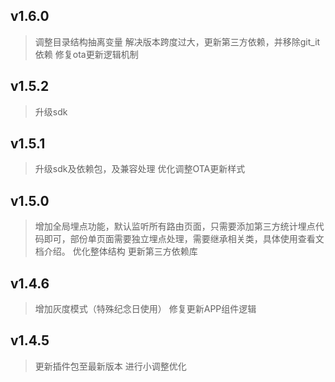 ## v1.6.0
> 调整目录结构抽离变量
> 解决版本跨度过大，更新第三方依赖，并移除git_it依赖
> 修复ota更新逻辑机制

## v1.5.2
> 升级sdk

## v1.5.1
> 升级sdk及依赖包，及兼容处理
> 优化调整OTA更新样式

## v1.5.0
> 增加全局埋点功能，默认监听所有路由页面，只需要添加第三方统计埋点代码即可，部份单页面需要独立埋点处理，需要继承相关类，具体使用查看文档介绍。
> 优化整体结构
> 更新第三方依赖库

## v1.4.6
> 增加灰度模式（特殊纪念日使用）
> 修复更新APP组件逻辑

## v1.4.5
> 更新插件包至最新版本
> 进行小调整优化

